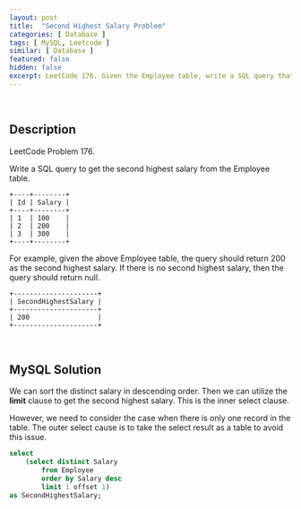 ```yaml
---
layout: post
title:  "Second Highest Salary Problem"
categories: [ Database ]
tags: [ MySQL, Leetcode ]
similar: [ Database ]
featured: false
hidden: false
excerpt: LeetCode 176. Given the Employee table, write a SQL query that finds out employees who earn more than their managers.
---
```


<br />

## Description

LeetCode Problem 176. 

Write a SQL query to get the second highest salary from the Employee table.

```
+----+--------+
| Id | Salary |
+----+--------+
| 1  | 100    |
| 2  | 200    |
| 3  | 300    |
+----+--------+
```

For example, given the above Employee table, the query should return 200 as the second highest salary. If there is no second highest salary, then the query should return null.

```
+---------------------+
| SecondHighestSalary |
+---------------------+
| 200                 |
+---------------------+
```

<br />

## MySQL Solution

We can sort the distinct salary in descending order. Then we can utilize the **limit** clause to get the second highest salary. This is the inner select clause.

However, we need to consider the case when there is only one record in the table. The outer select cause is to take the select result as a table to avoid this issue.

```sql
select
    (select distinct Salary
        from Employee
        order by Salary desc
        limit 1 offset 1) 
as SecondHighestSalary;
```

